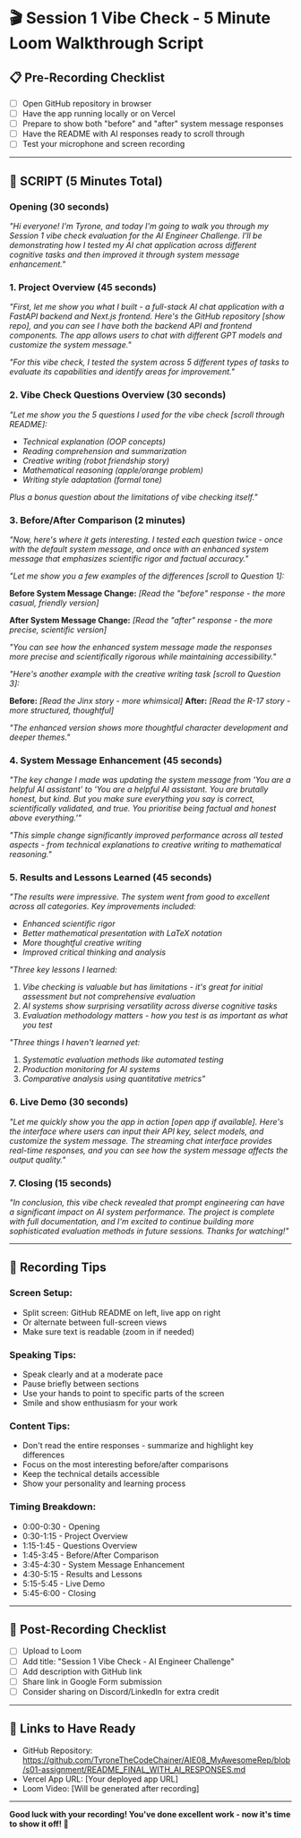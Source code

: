# 🎬 Session 1 Vibe Check - 5 Minute Loom Walkthrough Script

## 📋 Pre-Recording Checklist
- [ ] Open GitHub repository in browser
- [ ] Have the app running locally or on Vercel
- [ ] Prepare to show both "before" and "after" system message responses
- [ ] Have the README with AI responses ready to scroll through
- [ ] Test your microphone and screen recording

---

## 🎯 **SCRIPT (5 Minutes Total)**

### **Opening (30 seconds)**
*"Hi everyone! I'm Tyrone, and today I'm going to walk you through my Session 1 vibe check evaluation for the AI Engineer Challenge. I'll be demonstrating how I tested my AI chat application across different cognitive tasks and then improved it through system message enhancement."*

### **1. Project Overview (45 seconds)**
*"First, let me show you what I built - a full-stack AI chat application with a FastAPI backend and Next.js frontend. Here's the GitHub repository [show repo], and you can see I have both the backend API and frontend components. The app allows users to chat with different GPT models and customize the system message."*

*"For this vibe check, I tested the system across 5 different types of tasks to evaluate its capabilities and identify areas for improvement."*

### **2. Vibe Check Questions Overview (30 seconds)**
*"Let me show you the 5 questions I used for the vibe check [scroll through README]:*
- *Technical explanation (OOP concepts)*
- *Reading comprehension and summarization*
- *Creative writing (robot friendship story)*
- *Mathematical reasoning (apple/orange problem)*
- *Writing style adaptation (formal tone)*

*Plus a bonus question about the limitations of vibe checking itself."*

### **3. Before/After Comparison (2 minutes)**
*"Now, here's where it gets interesting. I tested each question twice - once with the default system message, and once with an enhanced system message that emphasizes scientific rigor and factual accuracy."*

*"Let me show you a few examples of the differences [scroll to Question 1]:*

**Before System Message Change:**
*[Read the "before" response - the more casual, friendly version]*

**After System Message Change:**
*[Read the "after" response - the more precise, scientific version]*

*"You can see how the enhanced system message made the responses more precise and scientifically rigorous while maintaining accessibility."*

*"Here's another example with the creative writing task [scroll to Question 3]:*

**Before:** *[Read the Jinx story - more whimsical]*
**After:** *[Read the R-17 story - more structured, thoughtful]*

*"The enhanced version shows more thoughtful character development and deeper themes."*

### **4. System Message Enhancement (45 seconds)**
*"The key change I made was updating the system message from 'You are a helpful AI assistant' to 'You are a helpful AI assistant. You are brutally honest, but kind. But you make sure everything you say is correct, scientifically validated, and true. You prioritise being factual and honest above everything.'"*

*"This simple change significantly improved performance across all tested aspects - from technical explanations to creative writing to mathematical reasoning."*

### **5. Results and Lessons Learned (45 seconds)**
*"The results were impressive. The system went from good to excellent across all categories. Key improvements included:*
- *Enhanced scientific rigor*
- *Better mathematical presentation with LaTeX notation*
- *More thoughtful creative writing*
- *Improved critical thinking and analysis*

*"Three key lessons I learned:*
1. *Vibe checking is valuable but has limitations - it's great for initial assessment but not comprehensive evaluation*
2. *AI systems show surprising versatility across diverse cognitive tasks*
3. *Evaluation methodology matters - how you test is as important as what you test*

*"Three things I haven't learned yet:*
1. *Systematic evaluation methods like automated testing*
2. *Production monitoring for AI systems*
3. *Comparative analysis using quantitative metrics"*

### **6. Live Demo (30 seconds)**
*"Let me quickly show you the app in action [open app if available]. Here's the interface where users can input their API key, select models, and customize the system message. The streaming chat interface provides real-time responses, and you can see how the system message affects the output quality."*

### **7. Closing (15 seconds)**
*"In conclusion, this vibe check revealed that prompt engineering can have a significant impact on AI system performance. The project is complete with full documentation, and I'm excited to continue building more sophisticated evaluation methods in future sessions. Thanks for watching!"*

---

## 🎥 **Recording Tips**

### **Screen Setup:**
- Split screen: GitHub README on left, live app on right
- Or alternate between full-screen views
- Make sure text is readable (zoom in if needed)

### **Speaking Tips:**
- Speak clearly and at a moderate pace
- Pause briefly between sections
- Use your hands to point to specific parts of the screen
- Smile and show enthusiasm for your work

### **Content Tips:**
- Don't read the entire responses - summarize and highlight key differences
- Focus on the most interesting before/after comparisons
- Keep the technical details accessible
- Show your personality and learning process

### **Timing Breakdown:**
- 0:00-0:30 - Opening
- 0:30-1:15 - Project Overview
- 1:15-1:45 - Questions Overview
- 1:45-3:45 - Before/After Comparison
- 3:45-4:30 - System Message Enhancement
- 4:30-5:15 - Results and Lessons
- 5:15-5:45 - Live Demo
- 5:45-6:00 - Closing

---

## 📝 **Post-Recording Checklist**
- [ ] Upload to Loom
- [ ] Add title: "Session 1 Vibe Check - AI Engineer Challenge"
- [ ] Add description with GitHub link
- [ ] Share link in Google Form submission
- [ ] Consider sharing on Discord/LinkedIn for extra credit

---

## 🔗 **Links to Have Ready**
- GitHub Repository: https://github.com/TyroneTheCodeChainer/AIE08_MyAwesomeRep/blob/s01-assignment/README_FINAL_WITH_AI_RESPONSES.md
- Vercel App URL: [Your deployed app URL]
- Loom Video: [Will be generated after recording]

---

**Good luck with your recording! You've done excellent work - now it's time to show it off! 🚀**



